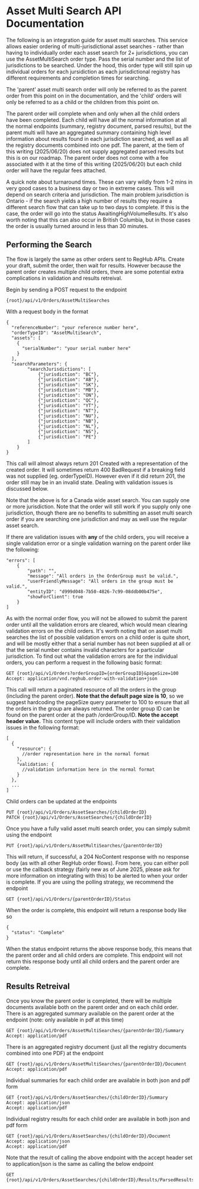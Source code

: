# Asset Multi Search API Documentation

The following is an integration guide for asset multi searches. This service allows easier ordering of multi-jurisdictional asset searches - rather than having to individually order each asset search for 2+ jurisdictions, you can use the AssetMultiSearch order type. Pass the serial number and the list of jurisdictions to be searched. Under the hood, this order type will still spin up individual orders for each jursidiction as each jurisdictional registry has different requirements and completion times for searching. 

The 'parent' asset multi search order will only be referred to as the parent order from this point on in the documentation, and the 'child' orders will only be referred to as a child or the children from this point on.

The parent order will complete when and only when all the child orders have been completed. Each child will have all the normal information at all the normal endpoints (summary, registry document, parsed results), but the parent multi will have an aggregated summary containing high level information about results found in each jurisdiction searched, as well as all the registry documents combined into one pdf. The parent, at the tiem of this writing (2025/06/20) does not supply aggregated parsed results but this is on our roadmap. The parent order does not come with a fee associated with it at the time of this writing (2025/06/20) but each child order will have the regular fees attached.

A quick note about turnaround times. These can vary wildly from 1-2 mins in very good cases to a business day or two in extreme cases. This will depend on search criteria and jurisdiction. The main problem jurisdiction is Ontario - if the search yields a high number of results they require a different search flow that can take up to two days to complete. If this is the case, the order will go into the status AwaitingHighVolumeResults. It's also worth noting that this can also occur in British Columbia, but in those cases the order is usually turned around in less than 30 minutes.

## Performing the Search

The flow is largely the same as other orders sent to RegHub APIs. Create your draft, submit the order, then wait for results. However because the parent order creates multiple child orders, there are some potential extra complications in validation and results retreival.

Begin by sending a POST request to the endpoint

```
{root}/api/v1/Orders/AssetMultiSearches
```

With a request body in the format

```
{
  "referenceNumber": "your reference number here",
  "orderTypeID": "AssetMultiSearch",
  "assets": [
    {
      "serialNumber": "your serial number here"
    }
  ],
  "searchParameters": {
        "searchJurisdictions": [
            {"jurisdiction": "BC"},
            {"jurisdiction": "AB"},
            {"jurisdiction": "SK"},
            {"jurisdiction": "MB"},
            {"jurisdiction": "ON"},
            {"jurisdiction": "QC"},
            {"jurisdiction": "YT"},
            {"jurisdiction": "NT"},
            {"jurisdiction": "NU"},
            {"jurisdiction": "NB"},
            {"jurisdiction": "NL"},
            {"jurisdiction": "NS"},
            {"jurisdiction": "PE"}
        ]
    }
}
```

This call will almost always return 201 Created with a representation of the created order. It will sometimes return 400 BadRequest if a breaking field was not supplied (eg. orderTypeID). However even if it did return 201, the order still may be in an invalid state. Dealing with validation issues is discussed below.

Note that the above is for a Canada wide asset search. You can supply one or more jurisdiction. Note that the order will still work if you supply only one jurisdiction, though there are no benefits to submitting an asset multi search order if you are searching one jurisdiction and may as well use the regular asset search.

If there are validation issues with **any** of the child orders, you will receive a single validation error or a single validation warning on the parent order like the following:

```
"errors": [
    {
        "path": "",
        "message": "All orders in the OrderGroup must be valid.",
        "userFriendlyMessage": "All orders in the group must be valid.",
        "entityID": "d999d048-7b50-4826-7c99-08ddb00b475e",
        "showForClient": true
    }
]
```

As with the normal order flow, you will not be allowed to submit the parent order until all the validation errors are cleared, which would mean clearing validation errors on the child orders. It's worth noting that on asset multi searches the list of possible validation errors on a child order is quite short, and will be mostly either that a serial number has not been supplied at all or that the serial number contains invalid characters for a particular jurisdiction. To find out what the validation errors are for the individual orders, you can perform a request in the following basic format:

```
GET {root}/api/v1/Orders?orderGroupID={orderGroupID}&pageSize=100
Accept: application/vnd.reghub.order-with-validation+json
```

This call will return a paginated resource of all the orders in the group (including the parent order). **Note that the default page size is 10**, so we suggest hardcoding the pageSize query parameter to 100 to ensure that all the orders in the group are always returned. The order group ID can be found on the parent order at the path /orderGroup/ID. **Note the accept header value.** This content type will include orders with their validation issues in the following format:

```
[
  {
    "resource": {
      //order representation here in the normal format
    },
    "validation: {
      //validation information here in the normal format
    }
  },
  ...
]
```

Child orders can be updated at the endpoints

```
PUT {root}/api/v1/Orders/AssetSearches/{childOrderID}
PATCH {root}/api/v1/Orders/AssetSearches/{childOrderID}
```

Once you have a fully valid asset multi search order, you can simply submit using the endpoint

```
PUT {root}/api/v1/Orders/AssetMultiSearches/{parentOrderID}
```

This will return, if successful, a 204 NoContent response with no response body (as with all other RegHub order flows). From here, you can either poll or use the callback strategy (fairly new as of June 2025, please ask for more information on integrating with this) to be alerted to when your order is complete. If you are using the polling strategy, we recommend the endpoint

```
GET {root}/api/v1/Orders/{parentOrderID}/Status
```

When the order is complete, this endpoint will return a response body like so

```
{
  "status": "Complete"
}
```

When the status endpoint returns the above response body, this means that the parent order and all child orders are complete. This endpoint will not return this response body until all child orders and the parent order are complete. 

## Results Retreival

Once you know the parent order is completed, there will be multiple documents available both on the parent order and on each child order. There is an aggregated summary available on the parent order at the endpoint (note: only available in pdf at this time)

```
GET {root}/api/v1/Orders/AssetMultiSearches/{parentOrderID}/Summary
Accept: application/pdf
```

There is an aggregated registry document (just all the registry documents combined into one PDF) at the endpoint

```
GET {root}/api/v1/Orders/AssetMultiSearches/{parentOrderID}/Document
Accept: application/pdf
```

Individual summaries for each child order are available in both json and pdf form

```
GET {root}/api/v1/Orders/AssetSearches/{childOrderID}/Summary
Accept: application/json
Accept: application/pdf
```

Individual registry results for each child order are available in both json and pdf form

```
GET {root}/api/v1/Orders/AssetSearches/{childOrderID}/Document
Accept: application/json
Accept: application/pdf
```

Note that the result of calling the above endpoint with the accept header set to application/json is the same as calling the below endpoint

```
GET {root}/api/v1/Orders/AssetSearches/{childOrderID}/Results/ParsedResults
```
